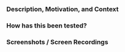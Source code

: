 ### Description, Motivation, and Context


### How has this been tested?


### Screenshots / Screen Recordings
